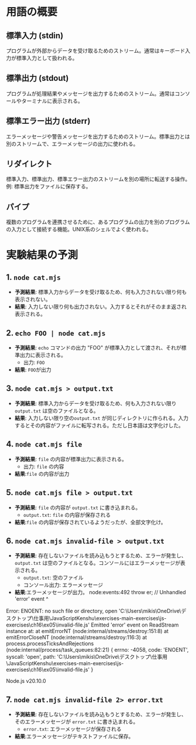 # 用語の概要

## 標準入力 (stdin)

プログラムが外部からデータを受け取るためのストリーム。通常はキーボード入力が標準入力として扱われる。

## 標準出力 (stdout)

プログラムが処理結果やメッセージを出力するためのストリーム。通常はコンソールやターミナルに表示される。

## 標準エラー出力 (stderr)

エラーメッセージや警告メッセージを出力するためのストリーム。標準出力とは別のストリームで、エラーメッセージの出力に使われる。

## リダイレクト

標準入力、標準出力、標準エラー出力のストリームを別の場所に転送する操作。例: 標準出力をファイルに保存する。

## パイプ

複数のプログラムを連携させるために、あるプログラムの出力を別のプログラムの入力として接続する機能。UNIX系のシェルでよく使われる。

# 実験結果の予測

## 1. `node cat.mjs`

- **予測結果**: 標準入力からデータを受け取るため、何も入力されない限り何も表示されない。
- **結果**: 入力しない限り何も出力されない。入力するとそれがそのまま返され表示される。

## 2. `echo FOO | node cat.mjs`

- **予測結果**: `echo` コマンドの出力 "FOO" が標準入力として渡され、それが標準出力に表示される。
  - 出力: `FOO`
- **結果**: `FOO`が出力

## 3. `node cat.mjs > output.txt`

- **予測結果**: 標準入力からデータを受け取るため、何も入力されない限り `output.txt` は空のファイルとなる。
- **結果**: 入力しない限り空の`output.txt` が同じディレクトリに作られる。入力するとその内容がファイルに転写される。ただし日本語は文字化けした。

## 4. `node cat.mjs file`

- **予測結果**: `file` の内容が標準出力に表示される。
  - 出力: `file` の内容
- **結果**:`file` の内容が出力

## 5. `node cat.mjs file > output.txt`

- **予測結果**: `file` の内容が `output.txt` に書き込まれる。
  - `output.txt`: `file` の内容が保存される
- **結果**:`file` の内容が保存されているようだったが、全部文字化け。

## 6. `node cat.mjs invalid-file > output.txt`

- **予測結果**: 存在しないファイルを読み込もうとするため、エラーが発生し、`output.txt` は空のファイルとなる。コンソールにはエラーメッセージが表示される。
  - `output.txt`: 空のファイル
  - コンソール出力: エラーメッセージ
- **結果**:エラーメッセージが出力。
  node:events:492
  throw er; // Unhandled 'error' event
  ^

Error: ENOENT: no such file or directory, open 'C:\Users\mikis\OneDrive\デスクトップ\仕事用\JavaScriptKenshu\exercises-main-exercises\js-exercises\ch16\ex05\invalid-file.js'
Emitted 'error' event on ReadStream instance at:
at emitErrorNT (node:internal/streams/destroy:151:8)
at emitErrorCloseNT (node:internal/streams/destroy:116:3)
at process.processTicksAndRejections (node:internal/process/task_queues:82:21) {
errno: -4058,
code: 'ENOENT',
syscall: 'open',
path: 'C:\\Users\\mikis\\OneDrive\\デスクトップ\\仕事用\\JavaScriptKenshu\\exercises-main-exercises\\js-exercises\\ch16\\ex05\\invalid-file.js'
}

Node.js v20.10.0

## 7. `node cat.mjs invalid-file 2> error.txt`

- **予測結果**: 存在しないファイルを読み込もうとするため、エラーが発生し、そのエラーメッセージが `error.txt` に書き込まれる。
  - `error.txt`: エラーメッセージが保存される
- **結果**:エラーメッセージがテキストファイルに保存。
